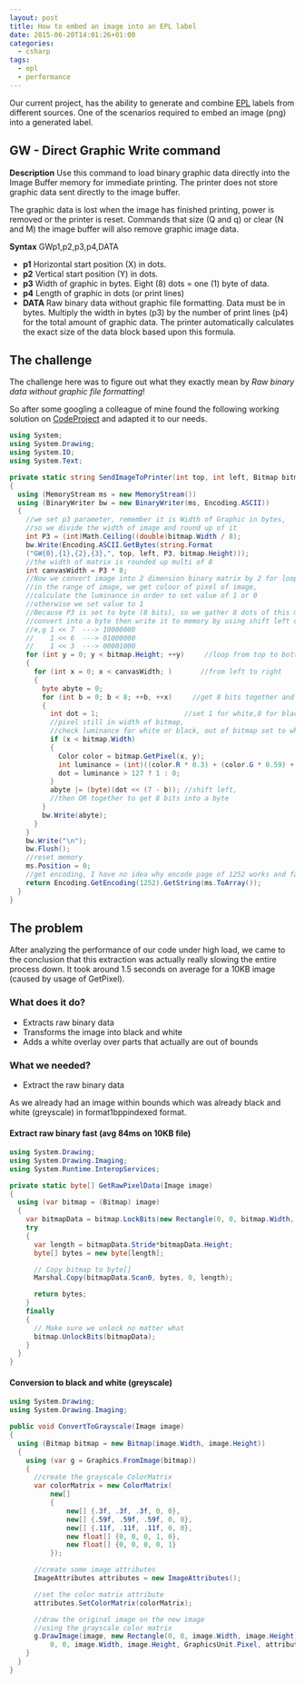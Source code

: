 ```yaml
---
layout: post
title: How to embed an image into an EPL label
date: 2015-06-20T14:01:26+01:00
categories:
  - csharp
tags:
  - epl
  - performance
---
```


Our current project, has the ability to generate and combine [EPL](https://en.wikipedia.org/wiki/Eltron_Programming_Language) labels from different sources. One of the scenarios required to embed an image (png) into a generated label.

## GW - Direct Graphic Write command

**Description** Use this command to load binary graphic data directly into the Image Buffer memory for immediate printing. The printer does not store graphic data sent directly to the image buffer.

The graphic data is lost when the image has finished printing, power is removed or the printer is reset. Commands that size (Q and q) or clear (N and M) the image buffer will also remove graphic image data.

**Syntax** GWp1,p2,p3,p4,DATA

- **p1** Horizontal start position (X) in dots.
- **p2** Vertical start position (Y) in dots.
- **p3** Width of graphic in bytes. Eight (8) dots = one (1) byte of data.
- **p4** Length of graphic in dots (or print lines)
- **DATA** Raw binary data without graphic file formatting. Data must be in bytes. Multiply the width in bytes (p3) by the number of print lines (p4) for the total amount of graphic data. The printer automatically calculates the exact size of the data block based upon this formula.

## The challenge

The challenge here was to figure out what they exactly mean by _Raw binary data without graphic file formatting_!

So after some googling a colleague of mine found the following working solution on [CodeProject](http://www.codeproject.com/Tips/667062/Print-Image-to-Zebra-Printer-using-EPL-Language) and adapted it to our needs.

```csharp
using System;
using System.Drawing;
using System.IO;
using System.Text;

private static string SendImageToPrinter(int top, int left, Bitmap bitmap)
{
  using (MemoryStream ms = new MemoryStream())
  using (BinaryWriter bw = new BinaryWriter(ms, Encoding.ASCII))
  {
    //we set p3 parameter, remember it is Width of Graphic in bytes,
    //so we divide the width of image and round up of it
    int P3 = (int)Math.Ceiling((double)bitmap.Width / 8);
    bw.Write(Encoding.ASCII.GetBytes(string.Format
    ("GW{0},{1},{2},{3},", top, left, P3, bitmap.Height)));
    //the width of matrix is rounded up multi of 8
    int canvasWidth = P3 * 8;
    //Now we convert image into 2 dimension binary matrix by 2 for loops below,
    //in the range of image, we get colour of pixel of image,
    //calculate the luminance in order to set value of 1 or 0
    //otherwise we set value to 1
    //Because P3 is set to byte (8 bits), so we gather 8 dots of this matrix,
    //convert into a byte then write it to memory by using shift left operator <<
    //e,g 1 << 7  ---> 10000000
    //    1 << 6  ---> 01000000
    //    1 << 3  ---> 00001000
    for (int y = 0; y < bitmap.Height; ++y)     //loop from top to bottom
    {
      for (int x = 0; x < canvasWidth; )       //from left to right
      {
        byte abyte = 0;
        for (int b = 0; b < 8; ++b, ++x)     //get 8 bits together and write to memory
        {
          int dot = 1;                     //set 1 for white,0 for black
          //pixel still in width of bitmap,
          //check luminance for white or black, out of bitmap set to white
          if (x < bitmap.Width)
          {
            Color color = bitmap.GetPixel(x, y);
            int luminance = (int)((color.R * 0.3) + (color.G * 0.59) + (color.B * 0.11));
            dot = luminance > 127 ? 1 : 0;
          }
          abyte |= (byte)(dot << (7 - b)); //shift left,
          //then OR together to get 8 bits into a byte
        }
        bw.Write(abyte);
      }
    }
    bw.Write("\n");
    bw.Flush();
    //reset memory
    ms.Position = 0;
    //get encoding, I have no idea why encode page of 1252 works and fails for others
    return Encoding.GetEncoding(1252).GetString(ms.ToArray());
  }
}
```

## The problem

After analyzing the performance of our code under high load, we came to the conclusion that this extraction was actually really slowing the entire process down. It took around 1.5 seconds on average for a 10KB image (caused by usage of GetPixel).

### What does it do?

- Extracts raw binary data
- Transforms the image into black and white
- Adds a white overlay over parts that actually are out of bounds

### What we needed?

- Extract the raw binary data

As we already had an image within bounds which was already black and white (greyscale) in format1bppindexed format.

#### Extract raw binary fast (avg 84ms on 10KB file)

```csharp
using System.Drawing;
using System.Drawing.Imaging;
using System.Runtime.InteropServices;

private static byte[] GetRawPixelData(Image image)
{
  using (var bitmap = (Bitmap) image)
  {
    var bitmapData = bitmap.LockBits(new Rectangle(0, 0, bitmap.Width, bitmap.Height), ImageLockMode.ReadOnly, PixelFormat.Format1bppIndexed);
    try
    {
      var length = bitmapData.Stride*bitmapData.Height;
      byte[] bytes = new byte[length];

      // Copy bitmap to byte[]
      Marshal.Copy(bitmapData.Scan0, bytes, 0, length);

      return bytes;
    }
    finally
    {
      // Make sure we unlock no matter what
      bitmap.UnlockBits(bitmapData);
    }
  }
}
```

#### Conversion to black and white (greyscale)

```csharp
using System.Drawing;
using System.Drawing.Imaging;

public void ConvertToGrayscale(Image image)
{
  using (Bitmap bitmap = new Bitmap(image.Width, image.Height))
  {
    using (var g = Graphics.FromImage(bitmap))
    {
      //create the grayscale ColorMatrix
      var colorMatrix = new ColorMatrix(
          new[]
          {
              new[] {.3f, .3f, .3f, 0, 0},
              new[] {.59f, .59f, .59f, 0, 0},
              new[] {.11f, .11f, .11f, 0, 0},
              new float[] {0, 0, 0, 1, 0},
              new float[] {0, 0, 0, 0, 1}
          });

      //create some image attributes
      ImageAttributes attributes = new ImageAttributes();

      //set the color matrix attribute
      attributes.SetColorMatrix(colorMatrix);

      //draw the original image on the new image
      //using the grayscale color matrix
      g.DrawImage(image, new Rectangle(0, 0, image.Width, image.Height),
          0, 0, image.Width, image.Height, GraphicsUnit.Pixel, attributes);
    }
  }
}
```
